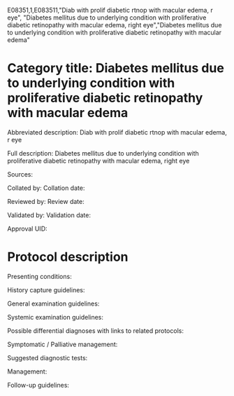 E08351,1,E083511,"Diab with prolif diabetic rtnop with macular edema, r eye", "Diabetes mellitus due to underlying condition with proliferative diabetic retinopathy with macular edema, right eye","Diabetes mellitus due to underlying condition with proliferative diabetic retinopathy with macular edema"
# Category title: Diabetes mellitus due to underlying condition with proliferative diabetic retinopathy with macular edema

Abbreviated description: Diab with prolif diabetic rtnop with macular edema, r eye

Full description: Diabetes mellitus due to underlying condition with proliferative diabetic retinopathy with macular edema, right eye

Sources:

Collated by:
Collation date:

Reviewed by:
Review date:

Validated by:
Validation date:

Approval UID:

# Protocol description

Presenting conditions:

History capture guidelines:

General examination guidelines:

Systemic examination guidelines:

Possible differential diagnoses with links to related protocols:

Symptomatic / Palliative management:

Suggested diagnostic tests:

Management:

Follow-up guidelines:
